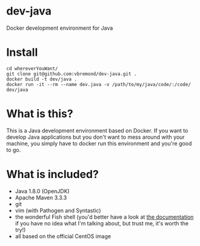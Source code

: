 # dev-java
Docker development environment for Java

# Install
    cd whereverYouWant/
    git clone git@github.com:vbremond/dev-java.git .
    docker build -t dev/java .
    docker run -it --rm --name dev.java -v /path/to/my/java/code/:/code/ dev/java

# What is this?

This is a Java development environment based on Docker.
If you want to develop Java applications but you don't want to mess around with your machine, you simply have to docker run this environment and you're good to go.

# What is included?

- Java 1.8.0 (OpenJDK)
- Apache Maven 3.3.3
- git
- vim (with Pathogen and Syntastic)
- the wonderful Fish shell (you'd better have a look at [the documentation](http://fishshell.com/docs/current/) if you have no idea what I'm talking about, but trust me, it's worth the try!)
- all based on the official CentOS image


